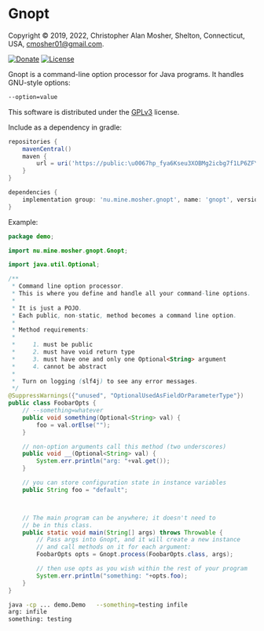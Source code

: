 # Gnopt

Copyright © 2019, 2022, Christopher Alan Mosher, Shelton, Connecticut, USA, <cmosher01@gmail.com>.

[![Donate](https://img.shields.io/badge/Donate-PayPal-green.svg)](https://www.paypal.com/cgi-bin/webscr?cmd=_s-xclick&hosted_button_id=CVSSQ2BWDCKQ2)
[![License](https://img.shields.io/github/license/cmosher01/gnopt.svg)](https://www.gnu.org/licenses/gpl.html)


Gnopt is a command-line option processor for Java programs. It handles GNU-style options:

```sh
--option=value
```

This software is distributed under the
[GPLv3](http://www.gnu.org/licenses/gpl-3.0-standalone.html)
license.

Include as a dependency in gradle:

```groovy
repositories {
    mavenCentral()
    maven {
        url = uri('https://public:\u0067hp_fya6Kseu3XOBMg2icbg7f1LP6ZFYjj35v4Zj@maven.pkg.github.com/cmosher01/*')
    }
}

dependencies {
    implementation group: 'nu.mine.mosher.gnopt', name: 'gnopt', version: 'latest.release'
}
```

Example:

```java
package demo;

import nu.mine.mosher.gnopt.Gnopt;

import java.util.Optional;

/**
 * Command line option processor.
 * This is where you define and handle all your command-line options.
 *
 * It is just a POJO.
 * Each public, non-static, method becomes a command line option.
 *
 * Method requirements:
 *
 *     1. must be public
 *     2. must have void return type
 *     3. must have one and only one Optional<String> argument
 *     4. cannot be abstract
 *
 *  Turn on logging (slf4j) to see any error messages.
 */
@SuppressWarnings({"unused", "OptionalUsedAsFieldOrParameterType"})
public class FoobarOpts {
    // --something=whatever
    public void something(Optional<String> val) {
        foo = val.orElse("");
    }

    // non-option arguments call this method (two underscores)
    public void __(Optional<String> val) {
        System.err.println("arg: "+val.get());
    }

    // you can store configuration state in instance variables
    public String foo = "default";



    // The main program can be anywhere; it doesn't need to
    // be in this class.
    public static void main(String[] args) throws Throwable {
        // Pass args into Gnopt, and it will create a new instance
        // and call methods on it for each argument:
        FoobarOpts opts = Gnopt.process(FoobarOpts.class, args);

        // then use opts as you wish within the rest of your program
        System.err.println("something: "+opts.foo);
    }
}
```

```sh
java -cp ... demo.Demo   --something=testing infile
arg: infile
something: testing
```
